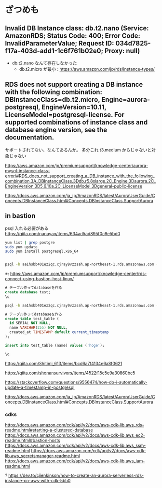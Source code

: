 # ざつめも

## Invalid DB Instance class: db.t2.nano (Service: AmazonRDS; Status Code: 400; Error Code: InvalidParameterValue; Request ID: 034d7825-f17a-403d-add1-1c6f761b02e0; Proxy: null)

- db.t2.nano なんて存在しなかった
  - db.t2.micro が最小 : https://aws.amazon.com/jp/rds/instance-types/

## RDS does not support creating a DB instance with the following combination: DBInstanceClass=db.t2.micro, Engine=aurora-postgresql, EngineVersion=10.11, LicenseModel=postgresql-license. For supported combinations of instance class and database engine version, see the documentation.

サポートされてない、なんてあるんか。
多分これ t3.medium からじゃないと対象じゃない

https://aws.amazon.com/jp/premiumsupport/knowledge-center/aurora-mysql-instance-class-error/#RDS_does_not_support_creating_a_DB_instance_with_the_following_combination.3A_DBInstanceClass.3Ddb.r5.8xlarge.2C_Engine.3Daurora.2C_EngineVersion.3D5.6.10a.2C_LicenseModel.3Dgeneral-public-license

https://docs.aws.amazon.com/ja_jp/AmazonRDS/latest/AuroraUserGuide/Concepts.DBInstanceClass.html#Concepts.DBInstanceClass.SupportAurora

## in bastion

psql 入れる必要がある
https://qiita.com/panayan/items/634ad5ad895f0c9e5bd0

```sh
yum list | grep postgre
sudo yum update
sudo yum install postgresql.x86_64


psql -h aa1hsbb401ez2qc.cjray9vzzsah.ap-northeast-1.rds.amazonaws.com -U postgres
```

※: https://aws.amazon.com/jp/premiumsupport/knowledge-center/rds-connect-using-bastion-host-linux/

```sql
# テーブル作ってdatabaseを作る
create database test;
\q

```

```sh
psql -h aa1hsbb401ez2qc.cjray9vzzsah.ap-northeast-1.rds.amazonaws.com -U postgres -d test
```

```sql
# テーブル作ってdatabaseを作る
create table test_table (
  id SERIAL NOT NULL,
  name VARCHAR(255) NOT NULL,
  created_at TIMESTAMP default current_timestamp
);

insert into test_table (name) values ('hoge');

\q

```

https://qiita.com/Shitimi_613/items/bcd6a7f4134e6a8f0621

https://qiita.com/shonansurvivors/items/4522f15c5e9a30860bc5

https://stackoverflow.com/questions/9556474/how-do-i-automatically-update-a-timestamp-in-postgresql

https://docs.aws.amazon.com/ja_jp/AmazonRDS/latest/AuroraUserGuide/Concepts.DBInstanceClass.html#Concepts.DBInstanceClass.SupportAurora


### cdks
https://docs.aws.amazon.com/cdk/api/v2/docs/aws-cdk-lib.aws_rds-readme.html#starting-a-clustered-database
https://docs.aws.amazon.com/cdk/api/v2/docs/aws-cdk-lib.aws_ec2-readme.html#bastion-hosts
https://docs.aws.amazon.com/cdk/api/v2/docs/aws-cdk-lib.aws_ssm-readme.html
https://docs.aws.amazon.com/cdk/api/v2/docs/aws-cdk-lib.aws_secretsmanager-readme.html
https://docs.aws.amazon.com/cdk/api/v2/docs/aws-cdk-lib.aws_iam-readme.html


?
https://dev.to/cjjenkinson/how-to-create-an-aurora-serverless-rds-instance-on-aws-with-cdk-5bb0
